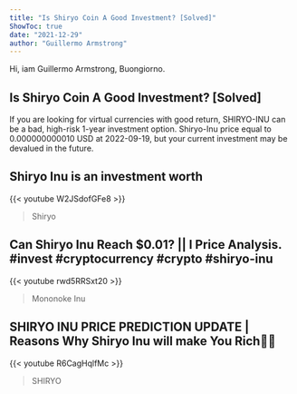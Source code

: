 ```yaml
---
title: "Is Shiryo Coin A Good Investment? [Solved]"
ShowToc: true 
date: "2021-12-29"
author: "Guillermo Armstrong" 
---
```


Hi, iam Guillermo Armstrong, Buongiorno.
## Is Shiryo Coin A Good Investment? [Solved]
If you are looking for virtual currencies with good return, SHIRYO-INU can be a bad, high-risk 1-year investment option. Shiryo-Inu price equal to 0.000000000010 USD at 2022-09-19, but your current investment may be devalued in the future.

## Shiryo Inu is an investment worth
{{< youtube W2JSdofGFe8 >}}
>Shiryo

## Can Shiryo Inu Reach $0.01? || l Price Analysis. #invest #cryptocurrency #crypto #shiryo-inu
{{< youtube rwd5RRSxt20 >}}
>Mononoke Inu

## SHIRYO INU PRICE PREDICTION UPDATE | Reasons Why Shiryo Inu will make You Rich🤑🤑
{{< youtube R6CagHqlfMc >}}
>SHIRYO

